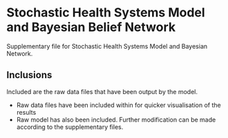 # Stochastic Health Systems Model and Bayesian Belief Network
Supplementary file for Stochastic Health Systems Model and Bayesian Network.

## Inclusions
Included are the raw data files that have been output by the model. 
- Raw data files have been included within for quicker visualisation of the results
- Raw model has also been included. Further modification can be made according to the supplementary files.


